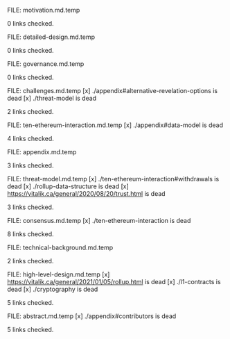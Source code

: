 FILE: motivation.md.temp 

 0 links checked. 

  
FILE: detailed-design.md.temp 

 0 links checked. 

  
FILE: governance.md.temp 

 0 links checked. 

  
FILE: challenges.md.temp 
 [x] ./appendix#alternative-revelation-options is dead 
 [x] ./threat-model is dead 

 2 links checked. 

  
FILE: ten-ethereum-interaction.md.temp 
 [x] ./appendix#data-model is dead 

 4 links checked. 

  
FILE: appendix.md.temp 

 3 links checked. 

  
FILE: threat-model.md.temp 
 [x] ./ten-ethereum-interaction#withdrawals is dead 
 [x] ./rollup-data-structure is dead 
 [x] https://vitalik.ca/general/2020/08/20/trust.html is dead 

 3 links checked. 

  
FILE: consensus.md.temp 
 [x] ./ten-ethereum-interaction is dead 

 8 links checked. 

  
FILE: technical-background.md.temp 

 2 links checked. 

  
FILE: high-level-design.md.temp 
 [x] https://vitalik.ca/general/2021/01/05/rollup.html is dead 
 [x] ./l1-contracts is dead 
 [x] ./cryptography is dead 

 5 links checked. 

  
FILE: abstract.md.temp 
 [x] ./appendix#contributors is dead 

 5 links checked. 

  
